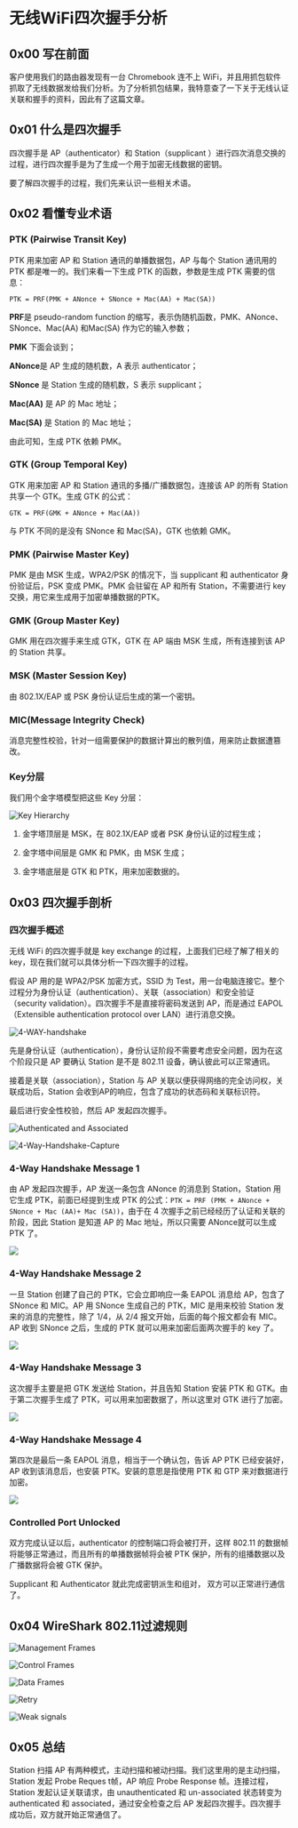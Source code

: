 # 无线WiFi四次握手分析  

## 0x00 写在前面  

客户使用我们的路由器发现有一台 Chromebook 连不上 WiFi，并且用抓包软件抓取了无线数据发给我们分析。为了分析抓包结果，我特意查了一下关于无线认证关联和握手的资料，因此有了这篇文章。  

## 0x01 什么是四次握手  

四次握手是 AP（authenticator）和 Station（supplicant ）进行四次消息交换的过程，进行四次握手是为了生成一个用于加密无线数据的密钥。  

要了解四次握手的过程，我们先来认识一些相关术语。  

## 0x02 看懂专业术语  

### PTK (Pairwise Transit Key)  

PTK 用来加密 AP 和 Station 通讯的单播数据包，AP 与每个 Station 通讯用的 PTK 都是唯一的。我们来看一下生成 PTK 的函数，参数是生成 PTK 需要的信息：  

`PTK = PRF(PMK + ANonce + SNonce + Mac(AA) + Mac(SA))`  

**PRF**是 pseudo-random function 的缩写，表示伪随机函数，PMK、ANonce、SNonce、Mac(AA) 和Mac(SA) 作为它的输入参数；  

**PMK** 下面会谈到；  

**ANonce**是 AP 生成的随机数，A 表示 authenticator；  

**SNonce** 是 Station 生成的随机数，S 表示 supplicant；  

**Mac(AA)** 是 AP 的 Mac 地址；  

**Mac(SA)** 是 Station 的 Mac 地址；  

由此可知，生成 PTK 依赖 PMK。  

### GTK (Group Temporal Key)  

GTK 用来加密 AP 和 Station 通讯的多播/广播数据包，连接该 AP 的所有 Station 共享一个 GTK。生成 GTK 的公式：  

`GTK = PRF(GMK + ANonce + Mac(AA))`  

与 PTK 不同的是没有 SNonce 和 Mac(SA)，GTK 也依赖 GMK。  

### PMK (Pairwise Master Key)  

PMK 是由 MSK 生成，WPA2/PSK 的情况下，当 supplicant 和 authenticator 身份验证后，PSK 变成 PMK。PMK 会驻留在 AP 和所有 Station，不需要进行 key 交换，用它来生成用于加密单播数据的PTK。  

### GMK (Group Master Key)  

GMK 用在四次握手来生成 GTK，GTK 在 AP 端由 MSK 生成，所有连接到该 AP 的 Station 共享。

### MSK (Master Session Key)  

由 802.1X/EAP 或  PSK 身份认证后生成的第一个密钥。  

### MIC(Message Integrity Check)  

消息完整性校验，针对一组需要保护的数据计算出的散列值，用来防止数据遭篡改。  

### Key分层  

我们用个金字塔模型把这些 Key 分层：  

![Key Hierarchy](./images/Key_Hierarchy.png)

1. 金字塔顶层是 MSK，在 802.1X/EAP 或者 PSK 身份认证的过程生成；  

2. 金字塔中间层是 GMK 和 PMK，由 MSK 生成；    

3. 金字塔底层是 GTK 和 PTK，用来加密数据的。  

## 0x03 四次握手剖析  

### 四次握手概述  

无线 WiFi 的四次握手就是 key exchange 的过程，上面我们已经了解了相关的 key，现在我们就可以具体分析一下四次握手的过程。  

假设 AP 用的是 WPA2/PSK 加密方式，SSID 为 Test，用一台电脑连接它。整个过程分为身份认证（authentication）、关联（association）和安全验证（security validation）。四次握手不是直接将密码发送到 AP，而是通过 EAPOL（Extensible authentication protocol over LAN）进行消息交换。  

![4-WAY-handshake](./images/4-WAY-handshake.png)

先是身份认证（authentication），身份认证阶段不需要考虑安全问题，因为在这个阶段只是 AP 要确认 Station 是不是 802.11 设备，确认彼此可以正常通讯。  

接着是关联（association），Station 与 AP 关联以便获得网络的完全访问权，关联成功后，Station 会收到AP的响应，包含了成功的状态码和关联标识符。  

最后进行安全性校验，然后 AP 发起四次握手。  

![Authenticated and Associated](./images/Authenticated_and_Associated.jpg)

![4-Way-Handshake-Capture](./images/4-Way-Handshake-Capture.jpg)

### 4-Way Handshake Message 1  

由 AP 发起四次握手，AP 发送一条包含 ANonce 的消息到 Station，Station 用它生成 PTK，前面已经提到生成 PTK 的公式：`PTK = PRF (PMK + ANonce + SNonce + Mac (AA)+ Mac (SA))`，由于在 4 次握手之前已经经历了认证和关联的阶段，因此 Station 是知道 AP 的 Mac 地址，所以只需要 ANonce就可以生成 PTK 了。  

![](./images/message1.jpg)

### 4-Way Handshake Message 2  

一旦 Station 创建了自己的 PTK，它会立即响应一条 EAPOL 消息给 AP，包含了 SNonce 和 MIC。AP 用 SNonce 生成自己的 PTK，MIC 是用来校验 Station 发来的消息的完整性，除了 1/4，从 2/4 报文开始，后面的每个报文都会有 MIC。AP 收到 SNonce 之后，生成的 PTK 就可以用来加密后面两次握手的 key 了。  

![](./images/message2.jpg)

### 4-Way Handshake Message 3  

这次握手主要是把 GTK 发送给 Station，并且告知 Station 安装 PTK 和 GTK。由于第二次握手生成了 PTK，可以用来加密数据了，所以这里对 GTK 进行了加密。  

![](./images/message3.jpg)

### 4-Way Handshake Message 4  

第四次是最后一条 EAPOL 消息，相当于一个确认包，告诉 AP PTK 已经安装好，AP 收到该消息后，也安装 PTK。安装的意思是指使用 PTK 和 GTP 来对数据进行加密。  

![](./images/message4.jpg)

### Controlled Port Unlocked  

双方完成认证以后，authenticator 的控制端口将会被打开，这样 802.11 的数据帧将能够正常通过，而且所有的单播数据帧将会被 PTK 保护，所有的组播数据以及广播数据将会被 GTK 保护。

Supplicant 和 Authenticator 就此完成密钥派生和组对， 双方可以正常进行通信了。

## 0x04 WireShark 802.11过滤规则  

![Management Frames](./images/Management_Frames.jpg)

![Control Frames](./images/Control_Frames.jpg)

![Data Frames](./images/Data_Frames.jpg)

![Retry](./images/Retry.jpg)

![Weak signals](./images/Weak_signals.jpg)

## 0x05 总结  

Station 扫描 AP 有两种模式，主动扫描和被动扫描。我们这里用的是主动扫描，Station 发起 Probe Reques t帧，AP 响应 Probe Response 帧。连接过程，Station 发起认证关联请求，由 unauthenticated 和 un-associated 状态转变为 authenticated 和 associated，通过安全检查之后 AP 发起四次握手。四次握手成功后，双方就开始正常通信了。  

